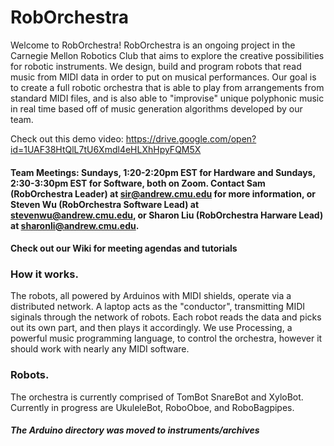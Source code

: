 RobOrchestra
=============

Welcome to RobOrchestra! RobOrchestra is an ongoing project in the Carnegie Mellon Robotics Club that aims to explore the creative possibilities for robotic instruments. We design, build and program robots that read music from MIDI data in order to put on musical performances. Our goal is to create a full robotic orchestra that is able to play from arrangements from standard MIDI files, and is also able to "improvise" unique polyphonic music in real time based off of music generation algorithms developed by our team.

Check out this demo video: https://drive.google.com/open?id=1UAF38HtQlL7tU6Xmdl4eHLXhHpyFQM5X

#### Team Meetings: Sundays, 1:20-2:20pm EST for Hardware and Sundays, 2:30-3:30pm EST for Software, both on Zoom. Contact Sam (RobOrchestra Leader) at sir@andrew.cmu.edu for more information, or Steven Wu (RobOrchestra Software Lead) at stevenwu@andrew.cmu.edu, or Sharon Liu (RobOrchestra Harware Lead) at sharonli@andrew.cmu.edu.
#### Check out our Wiki for meeting agendas and tutorials

### How it works.
	
The robots, all powered by Arduinos with MIDI shields, operate via a distributed network. A laptop acts as the "conductor", transmitting MIDI siginals through the network of robots. Each robot reads the data and picks out its own part, and then plays it accordingly. We use Processing, a powerful music programming language, to control the orchestra, however it should work with nearly any MIDI software.


### Robots.

The orchestra is currently comprised of TomBot SnareBot and XyloBot. Currently in progress are UkuleleBot, RoboOboe, and RoboBagpipes.


##### The Arduino directory was moved to instruments/archives
